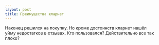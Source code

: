 ```yaml
---
layout: post 
title: Преимущества кларнет 
--- 
```

Наконец решился на покупку. Но кроме достоинств кларнет нашёл уйму недостатков в отзывах. Кто пользовался? Действительно все так плохо?